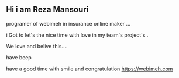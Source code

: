 ## Hi i am Reza Mansouri
programer of webimeh in insurance online maker ...

i Got to let's the nice time with love in my team's project's .

We love and belive this....


have beep 

have a good time with smile and congratulation 
https://webimeh.com

